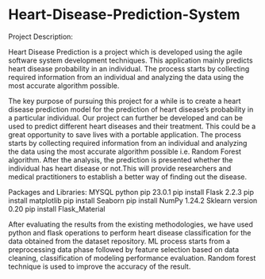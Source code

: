 # Heart-Disease-Prediction-System

Project Description:

Heart Disease Prediction is a project which is developed using the agile software system development techniques. 
This application mainly predicts heart disease probability in an individual. 
The process starts by collecting required information from an individual and analyzing the data using the most accurate algorithm possible.

The key purpose of pursuing this project for a while is to create a heart disease prediction model for the prediction of heart disease’s probability in a particular individual. Our project can further be developed and can be used to predict different heart diseases and their treatment. This could be a great opportunity to save lives with a portable application. The process starts by collecting required information from an individual and analyzing the data using the most accurate algorithm possible i.e. Random Forest algorithm. After the analysis, the prediction is presented whether the individual has heart disease or not.This will provide researchers and medical practitioners to establish a better way of finding out the disease.

Packages and Libraries:
MYSQL
python
pip 23.0.1
pip install Flask 2.2.3
pip install matplotlib
pip install Seaborn
pip install NumPy 1.24.2
Sklearn version 0.20
pip install Flask_Material


After evaluating the results from the existing methodologies, we have used python and flask operations to perform heart disease classification for the data obtained from the dataset repository. ML process starts from a preprocessing data phase followed by feature selection based on data cleaning, classification of modeling performance evaluation. Random forest technique is used to improve the accuracy of the result.

